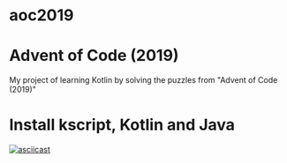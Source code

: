 # aoc2019
Advent of Code (2019)
===

My project of learning Kotlin by solving the puzzles from "Advent of Code (2019)"

Install kscript, Kotlin and Java
===

[![asciicast](https://asciinema.org/a/284933.svg)](https://asciinema.org/a/284933)

